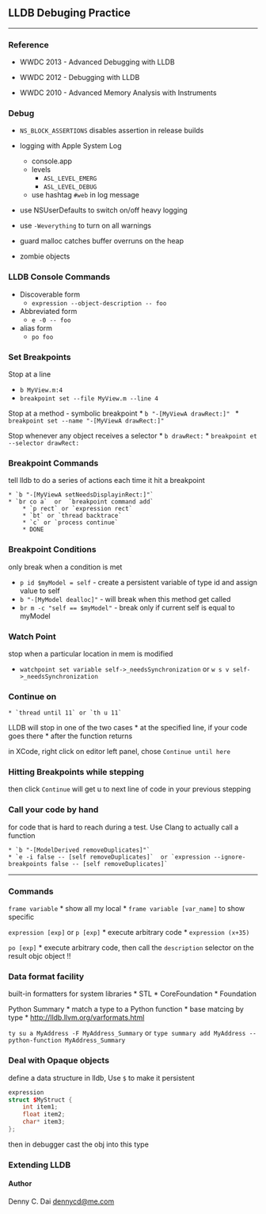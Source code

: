 ## LLDB Debuging Practice 
______


### Reference 

* WWDC 2013 - Advanced Debugging with LLDB

* WWDC 2012 - Debugging with LLDB
* WWDC 2010 - Advanced Memory Analysis with Instruments


### Debug

* `NS_BLOCK_ASSERTIONS` disables assertion in release builds

* logging with Apple System Log
    * console.app
    * levels
        * `ASL_LEVEL_EMERG`
        * `ASL_LEVEL_DEBUG`
    * use hashtag `#web` in log message

* use NSUserDefaults to switch on/off heavy logging

* use `-Weverything` to turn on all warnings
* guard malloc catches buffer overruns on the heap
* zombie objects



### LLDB Console Commands

* Discoverable form
    * `expression --object-description -- foo`
* Abbreviated form
    * `e -0 -- foo`
* alias form
    * `po foo`



### Set Breakpoints

Stop at a line
    
 * `b MyView.m:4`
 * `breakpoint set --file MyView.m --line 4`


Stop at a method - symbolic breakpoint
    * `b "-[MyViewA drawRect:]" `
    * `breakpoint set --name "-[MyViewA drawRect:]" `



Stop whenever any object receives a selector
    * `b drawRect:`
    * `breakpoint et --selector drawRect:`



### Breakpoint Commands
tell lldb to do a series of actions each time it hit a breakpoint

    * `b "-[MyViewA setNeedsDisplayinRect:]"`
    * `br co a`  or  `breakpoint command add`
        * `p rect` or `expression rect`
        * `bt` or `thread backtrace`
        * `c` or `process continue`
        * DONE

### Breakpoint Conditions
only break when a condition is met

* `p id $myModel = self`   - create a persistent variable of type id and assign value to self
* `b "-[MyModel dealloc]"` - will break when this method get called
* `br m -c "self == $myModel"` - break only if current self is equal to myModel


### Watch Point
stop when a particular location in mem is modified

* `watchpoint set variable self->_needsSynchronization` or `w s v self->_needsSynchronization`

### Continue on
    * `thread until 11` or `th u 11`

LLDB will stop in one of the two cases
    * at the specified line, if your code goes there
    * after the function returns


in XCode, right click on editor left panel, chose `Continue until here `

### Hitting Breakpoints while stepping

then click `Continue` will get u to next line of code in your previous stepping


### Call your code by hand
for code that is hard to reach during a test. Use Clang to actually call a function

    * `b "-[ModelDerived removeDuplicates]"`
    * `e -i false -- [self removeDuplicates]`  or `expression --ignore-breakpoints false -- [self removeDuplicates]`

______

### Commands

`frame variable`
    * show all my local
    * `frame variable [var_name]` to show specific

`expression [exp]`  or `p [exp]`
    * execute arbitrary code
    * `expression (x+35)`

`po [exp]`
    * execute arbitrary code, then call the `description` selector on the result objc object !!

### Data format facility

built-in formatters for system libraries
    * STL
    * CoreFoundation
    * Foundation

Python Summary
    * match a type to a Python function
    * base matcing by type
    * <http://lldb.llvm.org/varformats.html>


`ty su a MyAddress -F MyAddress_Summary` or
`type summary add MyAddress --python-function MyAddress_Summary`



### Deal with Opaque objects

define a data structure in lldb, Use `$` to make it persistent

```cpp
expression
struct $MyStruct {
    int item1;
    float item2;
    char* item3;
};
```
then in debugger cast the obj into this type


### Extending LLDB











#### Author
Denny C. Dai <dennycd@me.com>
